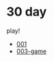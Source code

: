 # 30 day

<p>play!</p>

- [001](https://30next.netlify.app/001)
- [003-game](https://30next.netlify.app/003)